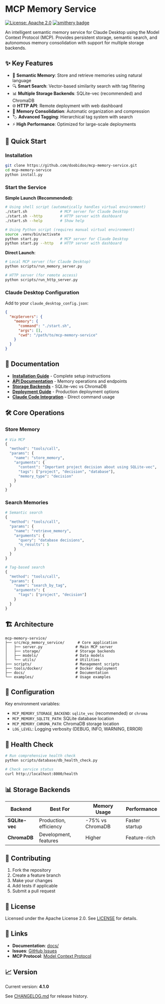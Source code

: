 # MCP Memory Service

[![License: Apache 2.0](https://img.shields.io/badge/License-Apache%202.0-blue.svg)](https://opensource.org/licenses/Apache-2.0)
[![smithery badge](https://smithery.ai/badge/@doobidoo/mcp-memory-service)](https://smithery.ai/server/@doobidoo/mcp-memory-service)

An intelligent semantic memory service for Claude Desktop using the Model Context Protocol (MCP). Provides persistent storage, semantic search, and autonomous memory consolidation with support for multiple storage backends.

## ✨ Key Features

- 🧠 **Semantic Memory**: Store and retrieve memories using natural language
- 🔍 **Smart Search**: Vector-based similarity search with tag filtering  
- 📊 **Multiple Storage Backends**: SQLite-vec (recommended) and ChromaDB
- 🌐 **HTTP API**: Remote deployment with web dashboard
- 🔄 **Memory Consolidation**: Automatic organization and compression
- 🏷️ **Advanced Tagging**: Hierarchical tag system with search
- ⚡ **High Performance**: Optimized for large-scale deployments

## 🚀 Quick Start

### Installation

```bash
git clone https://github.com/doobidoo/mcp-memory-service.git
cd mcp-memory-service
python install.py
```

### Start the Service

**Simple Launch (Recommended)**:
```bash
# Using shell script (automatically handles virtual environment)
./start.sh               # MCP server for Claude Desktop
./start.sh --http        # HTTP server with dashboard
./start.sh --help        # Show help

# Using Python script (requires manual virtual environment)
source .venv/bin/activate
python start.py          # MCP server for Claude Desktop  
python start.py --http   # HTTP server with dashboard
```

**Direct Launch**:
```bash
# Local MCP server (for Claude Desktop)
python scripts/run_memory_server.py

# HTTP server (for remote access)
python scripts/run_http_server.py
```

### Claude Desktop Configuration

Add to your `claude_desktop_config.json`:

```json
{
  "mcpServers": {
    "memory": {
      "command": "./start.sh",
      "args": [],
      "cwd": "/path/to/mcp-memory-service"
    }
  }
}
```

## 📖 Documentation

- **[Installation Guide](docs/installation/master-guide.md)** - Complete setup instructions
- **[API Documentation](docs/api/)** - Memory operations and endpoints
- **[Storage Backends](docs/guides/STORAGE_BACKENDS.md)** - SQLite-vec vs ChromaDB
- **[Deployment Guide](docs/deployment/)** - Production deployment options
- **[Claude Code Integration](docs/guides/claude-code-integration.md)** - Direct command usage

## 🛠️ Core Operations

### Store Memory
```python
# Via MCP
{
  "method": "tools/call",
  "params": {
    "name": "store_memory",
    "arguments": {
      "content": "Important project decision about using SQLite-vec",
      "tags": ["project", "decision", "database"],
      "memory_type": "decision"
    }
  }
}
```

### Search Memories
```python
# Semantic search
{
  "method": "tools/call", 
  "params": {
    "name": "retrieve_memory",
    "arguments": {
      "query": "database decisions",
      "n_results": 5
    }
  }
}

# Tag-based search
{
  "method": "tools/call",
  "params": {
    "name": "search_by_tag",
    "arguments": {
      "tags": ["project", "decision"]
    }
  }
}
```

## 🏗️ Architecture

```
mcp-memory-service/
├── src/mcp_memory_service/      # Core application
│   ├── server.py               # Main MCP server
│   ├── storage/                # Storage backends
│   ├── models/                 # Data models
│   └── utils/                  # Utilities
├── scripts/                    # Management scripts
├── tools/docker/               # Docker deployment
├── docs/                       # Documentation
└── examples/                   # Usage examples
```

## 🔧 Configuration

Key environment variables:

- `MCP_MEMORY_STORAGE_BACKEND`: `sqlite_vec` (recommended) or `chroma`
- `MCP_MEMORY_SQLITE_PATH`: SQLite database location
- `MCP_MEMORY_CHROMA_PATH`: ChromaDB storage location
- `LOG_LEVEL`: Logging verbosity (DEBUG, INFO, WARNING, ERROR)

## 🧪 Health Check

```bash
# Run comprehensive health check
python scripts/database/db_health_check.py

# Check service status
curl http://localhost:8000/health
```

## 📊 Storage Backends

| Backend | Best For | Memory Usage | Performance |
|---------|----------|--------------|-------------|
| **SQLite-vec** | Production, efficiency | -75% vs ChromaDB | Faster startup |
| **ChromaDB** | Development, features | Higher | Feature-rich |

## 🤝 Contributing

1. Fork the repository
2. Create a feature branch
3. Make your changes
4. Add tests if applicable
5. Submit a pull request

## 📝 License

Licensed under the Apache License 2.0. See [LICENSE](LICENSE) for details.

## 🔗 Links

- **Documentation**: [docs/](docs/)
- **Issues**: [GitHub Issues](https://github.com/doobidoo/mcp-memory-service/issues)
- **MCP Protocol**: [Model Context Protocol](https://modelcontextprotocol.io/)

## 📈 Version

Current version: **4.1.0**

See [CHANGELOG.md](CHANGELOG.md) for release history.